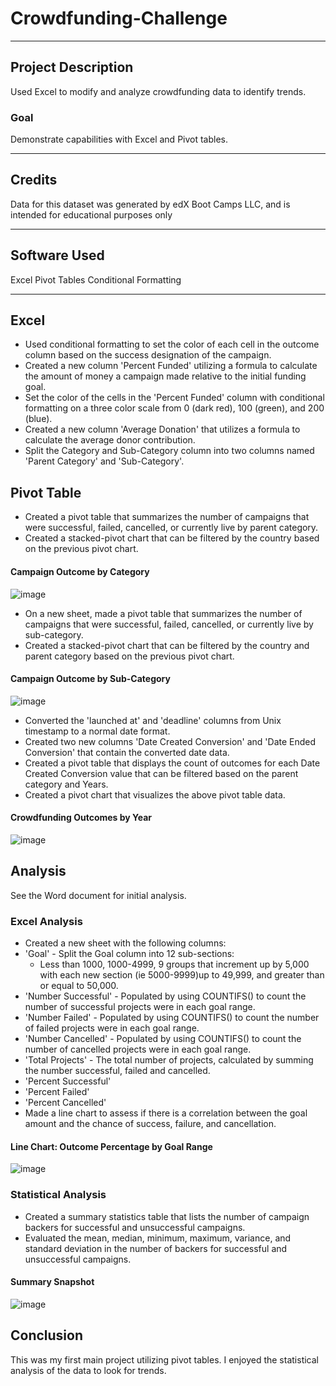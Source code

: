 # Crowdfunding-Challenge
------------
## Project Description
Used Excel to modify and analyze crowdfunding data to identify trends.

### Goal
Demonstrate capabilities with Excel and Pivot tables. 

------------
## Credits
Data for this dataset was generated by edX Boot Camps LLC, and is intended for educational purposes only

------------
## Software Used
Excel
  Pivot Tables
  Conditional Formatting
  
------------
## Excel
-  Used conditional formatting to set the color of each cell in the outcome column based on the
   success designation of the campaign.
-  Created a new column 'Percent Funded' utilizing a formula to calculate the amount of money a
   campaign made relative to the initial funding goal.
-  Set the color of the cells in the 'Percent Funded' column with conditional formatting on a three color scale from 0 (dark red), 100 (green), and 200 (blue).
-  Created a new column 'Average Donation' that utilizes a formula to calculate the average donor contribution.
-  Split the Category and Sub-Category column into two columns named 'Parent Category' and 'Sub-Category'.

## Pivot Table
-  Created a pivot table that summarizes the number of campaigns that were successful, failed, cancelled, or currently live by parent category.
  -  Created a stacked-pivot chart that can be filtered by the country based on the previous pivot chart.

#### Campaign Outcome by Category

![image](https://github.com/SamanthaMcKay/Excel-Challenge/assets/132176159/5cc5e509-5b58-4ef0-af93-aebaa827350c)

-  On a new sheet, made a pivot table that summarizes the number of campaigns that were successful, failed, cancelled, or currently live by sub-category.
  -  Created a stacked-pivot chart that can be filtered by the country and parent category based on the previous pivot chart.

#### Campaign Outcome by Sub-Category

![image](https://github.com/SamanthaMcKay/Crowdfunding-Challenge/assets/132176159/0b4f7072-8a3a-4ede-a2b4-f516a5a7cf8a)

-  Converted the 'launched at' and 'deadline' columns from Unix timestamp to a normal date format.
  -  Created two new columns 'Date Created Conversion' and 'Date Ended Conversion' that contain
     the converted date data.
  -  Created a pivot table that displays the count of outcomes for each Date Created Conversion value that can be filtered based on the parent category and Years.
  -  Created a pivot chart that visualizes the above pivot table data.

#### Crowdfunding Outcomes by Year

![image](https://github.com/SamanthaMcKay/Crowdfunding-Challenge/assets/132176159/9a7c5ba2-fac2-4829-9182-dedaadf4e633)


## Analysis
See the Word document for initial analysis.

### Excel Analysis
-  Created a new sheet with the following columns:
  -  'Goal'
    -  Split the Goal column into 12 sub-sections:
       -  Less than 1000, 1000-4999, 9 groups that increment up by 5,000 with each new
          section (ie 5000-9999)up to 49,999, and greater than or equal to 50,000.
  -  'Number Successful'
    -  Populated by using COUNTIFS() to count the number of successful projects were in each goal range.
  -  'Number Failed'
    -  Populated by using COUNTIFS() to count the number of failed projects were in each goal range.
  -  'Number Cancelled'
    -  Populated by using COUNTIFS() to count the number of cancelled projects were in each goal range.
  -  'Total Projects'
    -  The total number of projects, calculated by summing the number successful, failed and cancelled.
  -  'Percent Successful'
  -  'Percent Failed'
  -  'Percent Cancelled'
-  Made a line chart to assess if there is a correlation between the goal amount and the chance of success, failure, and cancellation.

#### Line Chart: Outcome Percentage by Goal Range

![image](https://github.com/SamanthaMcKay/Crowdfunding-Challenge/assets/132176159/6b0767f2-f129-43dd-b00c-cd36b2f50ec2)


### Statistical Analysis
-  Created a summary statistics table that lists the number of campaign backers for successful and unsuccessful campaigns.
-  Evaluated the mean, median, minimum, maximum, variance, and standard deviation in the number of backers for successful and unsuccessful campaigns.

#### Summary Snapshot

![image](https://github.com/SamanthaMcKay/Crowdfunding-Challenge/assets/132176159/7c883b49-6489-4b46-a7d1-e8585f6a7726)


## Conclusion
This was my first main project utilizing pivot tables. I enjoyed the statistical analysis of the data to look for trends.
